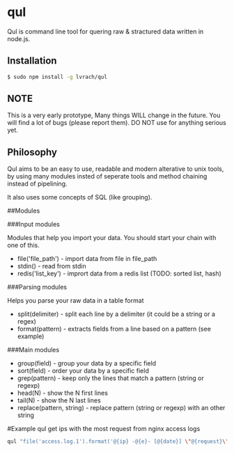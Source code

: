 # qul
Qul is command line tool for quering raw & stractured data written in node.js.

## Installation

```bash
$ sudo npm install -g lvrach/qul
```
## NOTE
This is a very early prototype, 
Many things WILL change in the future.
You will find a lot of bugs (please report them).
DO NOT use for anything serious yet. 

## Philosophy
Qul aims to be an easy to use, readable and modern alterative to unix tools, 
by using many modules insted of seperate tools and method chaining instead of pipelining.

It also uses some concepts of SQL (like grouping).

##Modules

###Input modules

Modules that help you import your data. You should start your chain with one of this.
  * file('file_path')  - import data from file in file_path
  * stdin() - read from stdin
  * redis('list_key') - imprort data from a redis list (TODO: sorted list, hash)

###Parsing modules

Helps you parse your raw data in a table format

  * split(delimiter) - split each line by a delimiter (it could be a string or a regex)
  * format(pattern) - extracts fields from a line based on a pattern (see example)
  
###Main modules

  * group(field) - group your data by a specific field
  * sort(field) - order your data by a specific field
  * grep(pattern) - keep only the lines that match a pattern (string or regexp)
  * head(N) - show the N first lines
  * tail(N) - show the N last lines
  * replace(pattern, string) - replace pattern (string or regexp) with an other string

#Example 
 qul get ips with the most request from nginx access logs
 
 ```bash
 qul "file('access.log.1').format('@{ip} -@{e}- [@{date}] \"@{request}\" @{protocol} @{code} \"@{UA}\" \"@{}\"').group('ip').sort('ip_count').tail()"
```
